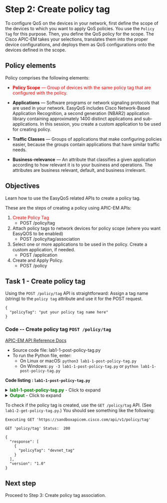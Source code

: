 # Step 2: Create policy tag


To configure QoS on the devices in your network, first define the scope of the devices to which you want to apply QoS policies. You use the `Policy Tag` for this purpose. Then, you define the QoS policy for the scope. The Cisco APIC-EM takes your selections, translates them into the proper device configurations, and deploys them as QoS configurations onto the devices defined in the scope.

## Policy elements

Policy comprises the following elements:

* <font color='red'>**Policy Scope** — Group of devices with the same policy tag that are configured with the policy.</font>

* **Applications** — Software programs or network signaling protocols that are used in your network. EasyQoS includes Cisco Network-Based Application Recognition, a second generation (NBAR2) application library containing approximately 1400 distinct applications and sub-applications. In this session, you create a custom application to be used for creating policy.

* **Traffic Classes** — Groups of applications that make configuring policies easier, because the groups contain applications that have similar traffic needs.

* **Business-relevance** — An attribute that classifies a given application according to how relevant it is to your business and operations. The attributes are business relevant, default, and business irrelevant.


## Objectives

Learn how to use the EasyQoS related APIs to create a policy tag.

These are the steps of creating a policy using APIC-EM APIs:


1. <font color='red'>Create Policy Tag</font>
   * POST /policy/tag
2. Attach policy tags to network devices for policy scope (where you want EasyQOS to be enabled)
   * POST /policy/tag/association
3. Select one or more applications to be used in the policy. Create a custom application, if needed.
   * POST /application
4. Create and Apply Policy.
   * POST /policy

## Task 1 - Create policy tag
Using the `POST /policy/tag` API is straightforward: Assign a tag name (string) to the `policy tag` attribute and use it for the POST request.

```
{
  "policyTag": "put your policy tag name here"
}
```

### Code -- Create policy tag `POST /policy/tag`

[APIC-EM API Reference Docs](https://developer.cisco.com/site/apic-em-rest-api/)

*  Source code file: lab1-1-post-policy-tag.py
*  To run the Python file, enter:<br>
   *  On Linux or macOS: `python3 lab1-1-post-policy-tag.py` <br>
   *  On Windows: `py -3 lab1-1-post-policy-tag.py` or `python lab1-1-post-policy-tag.py` <br>

**Code listing : `lab1-1-post-policy-tag.py`**

<details>
<summary><font color='green'><b>lab1-1-post-policy-tag.py</b></font> - Click to expand</summary>

<pre><code>
"""
Script name: lab1-1-post-policy-tag
Create a policy tag
"""

from apicem import \* # APIC-EM IP is assigned in apicem_config.py

def create_policy_tag(ap,tag_json):
    """
    This function creates a policy tag

    Parameters
    ----------
    ap (object): An apic-em object that is defined in apicem.py
    tag_json(JSON): A JSON object for POST /policy/tag

    Return:
    -------
    None

    """

    try:
        resp = ap.post(api="policy/tag",data=tag\_json,printOut=True)
    except:
        print ("Something wrong with POST /policy/tag !")

##################################################################

if \_\_name\_\_ == "\_\_main\_\_": # Only run as a script

    myapicem = apicem() # Initialize apicem instance, taking all defaults from apicem_config.py

    # Get the user's input in the loop until input is not null or is 'exit'
    print ("** Tag must only include letters, numbers, underscore and hyphen, with no spaces between words **")
    while True:
        pTag = input('=> Enter the name of the policy tag that you want to create: ')
        pTag = pTag.lstrip() # Ignore leading space
        if pTag.lower() == 'exit':
            sys.exit()  
        if pTag == "":
            print ("Oops! Policy tag name cannot be NULL please try again or enter 'exit'")
        else:
            break

    # JSON for "POST policy/tag" request, taking user's input as tag name <br>       
    tag_json = {
        "policyTag": pTag    
    }

    create_policy_tag(myapicem,tag_json) # Create tag function

</code></pre>
</details>

<details>
<summary><font color='green'><b>Output</b></font> - Click to expand</summary>

<pre><code>
` Tag must only include letters, numbers, underscore and hyphen, no space between two words `
=> Enter policy tag name that you like to create: devnet_tag

Executing POST 'https://sandboxapicem.cisco.com/api/v1/policy/tag'

POST 'policy/tag' Status:  202

Response:
 {
    "version": "1.0",
    "response": {
        "taskId": "55f778c0-659f-4898-b646-bc35a3faf9a5",
        "url": "/api/v1/task/55f778c0-659f-4898-b646-bc35a3faf9a5"
    }
}
</code></pre>
</details>

To check if the policy tag is created, use the `GET /policy/tag` API. (See `lab1-2-get-policy-tag.py`.) You should see something like the following:


```
Executing GET 'https://sandboxapicem.cisco.com/api/v1/policy/tag'

GET 'policy/tag' Status:  200

{
  "response": [
    {
      "policyTag": "devnet_tag"
    }
  ],
  "version": "1.0"
}
```

## Next step

Proceed to Step 3: Create policy tag association.
